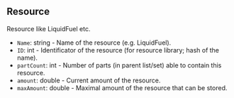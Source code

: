 ## Resource

Resource like LiquidFuel etc.

- `Name`: string - Name of the resource (e.g. LiquidFuel).
- `ID`: int - Identificator of the resource (for resource library; hash of the name).
- `partCount`: int - Number of parts (in parent list/set) able to contain this resource.
- `amount`: double - Current amount of the resource.
- `maxAmount`: double - Maximal amount of the resource that can be stored.
